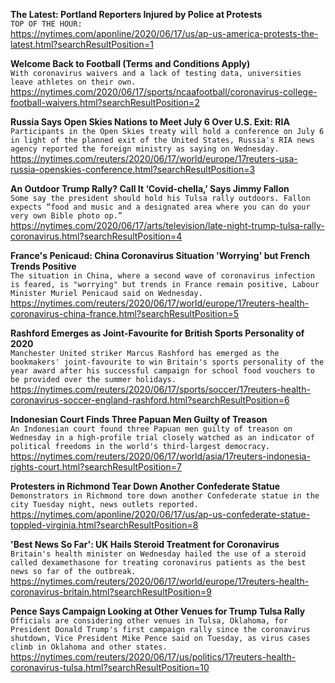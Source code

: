 **The Latest: Portland Reporters Injured by Police at Protests**\
`TOP OF THE HOUR:`\
https://nytimes.com/aponline/2020/06/17/us/ap-us-america-protests-the-latest.html?searchResultPosition=1

**Welcome Back to Football (Terms and Conditions Apply)**\
`With coronavirus waivers and a lack of testing data, universities leave athletes on their own.`\
https://nytimes.com/2020/06/17/sports/ncaafootball/coronavirus-college-football-waivers.html?searchResultPosition=2

**Russia Says Open Skies Nations to Meet July 6 Over U.S. Exit: RIA**\
`Participants in the Open Skies treaty will hold a conference on July 6 in light of the planned exit of the United States, Russia's RIA news agency reported the foreign ministry as saying on Wednesday. `\
https://nytimes.com/reuters/2020/06/17/world/europe/17reuters-usa-russia-openskies-conference.html?searchResultPosition=3

**An Outdoor Trump Rally? Call It ‘Covid-chella,’ Says Jimmy Fallon**\
`Some say the president should hold his Tulsa rally outdoors. Fallon expects “food and music and a designated area where you can do your very own Bible photo op.”`\
https://nytimes.com/2020/06/17/arts/television/late-night-trump-tulsa-rally-coronavirus.html?searchResultPosition=4

**France's Penicaud: China Coronavirus Situation 'Worrying' but French Trends Positive**\
`The situation in China, where a second wave of coronavirus infection is feared, is "worrying" but trends in France remain positive, Labour Minister Muriel Penicaud said on Wednesday.`\
https://nytimes.com/reuters/2020/06/17/world/europe/17reuters-health-coronavirus-china-france.html?searchResultPosition=5

**Rashford Emerges as Joint-Favourite for British Sports Personality of 2020**\
`Manchester United striker Marcus Rashford has emerged as the bookmakers' joint-favourite to win Britain's sports personality of the year award after his successful campaign for school food vouchers to be provided over the summer holidays.`\
https://nytimes.com/reuters/2020/06/17/sports/soccer/17reuters-health-coronavirus-soccer-england-rashford.html?searchResultPosition=6

**Indonesian Court Finds Three Papuan Men Guilty of Treason**\
`An Indonesian court found three Papuan men guilty of treason on Wednesday in a high-profile trial closely watched as an indicator of political freedoms in the world's third-largest democracy.`\
https://nytimes.com/reuters/2020/06/17/world/asia/17reuters-indonesia-rights-court.html?searchResultPosition=7

**Protesters in Richmond Tear Down Another Confederate Statue**\
`Demonstrators in Richmond tore down another Confederate statue in the city Tuesday night, news outlets reported.`\
https://nytimes.com/aponline/2020/06/17/us/ap-us-confederate-statue-toppled-virginia.html?searchResultPosition=8

**'Best News So Far': UK Hails Steroid Treatment for Coronavirus**\
`Britain's health minister on Wednesday hailed the use of a steroid called dexamethasone for treating coronavirus patients as the best news so far of the outbreak.`\
https://nytimes.com/reuters/2020/06/17/world/europe/17reuters-health-coronavirus-britain.html?searchResultPosition=9

**Pence Says Campaign Looking at Other Venues for Trump Tulsa Rally**\
`Officials are considering other venues in Tulsa, Oklahoma, for President Donald Trump's first campaign rally since the coronavirus shutdown, Vice President Mike Pence said on Tuesday, as virus cases climb in Oklahoma and other states. `\
https://nytimes.com/reuters/2020/06/17/us/politics/17reuters-health-coronavirus-tulsa.html?searchResultPosition=10

